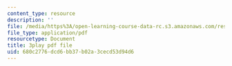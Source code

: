 ```yaml
---
content_type: resource
description: ''
file: /media/https%3A/open-learning-course-data-rc.s3.amazonaws.com/res-21g-001-the-user-friendly-classroom-fall-2020/680c2776dcd6bb37b02a3cecd53d94d6_ZgYuF0SbPDM.pdf
file_type: application/pdf
resourcetype: Document
title: 3play pdf file
uid: 680c2776-dcd6-bb37-b02a-3cecd53d94d6
---
```

